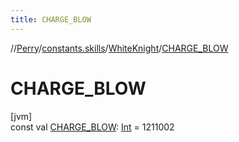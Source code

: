 ```yaml
---
title: CHARGE_BLOW
---
```

//[Perry](../../../index.html)/[constants.skills](../index.html)/[WhiteKnight](index.html)/[CHARGE_BLOW](-c-h-a-r-g-e_-b-l-o-w.html)



# CHARGE_BLOW



[jvm]\
const val [CHARGE_BLOW](-c-h-a-r-g-e_-b-l-o-w.html): [Int](https://kotlinlang.org/api/latest/jvm/stdlib/kotlin/-int/index.html) = 1211002




